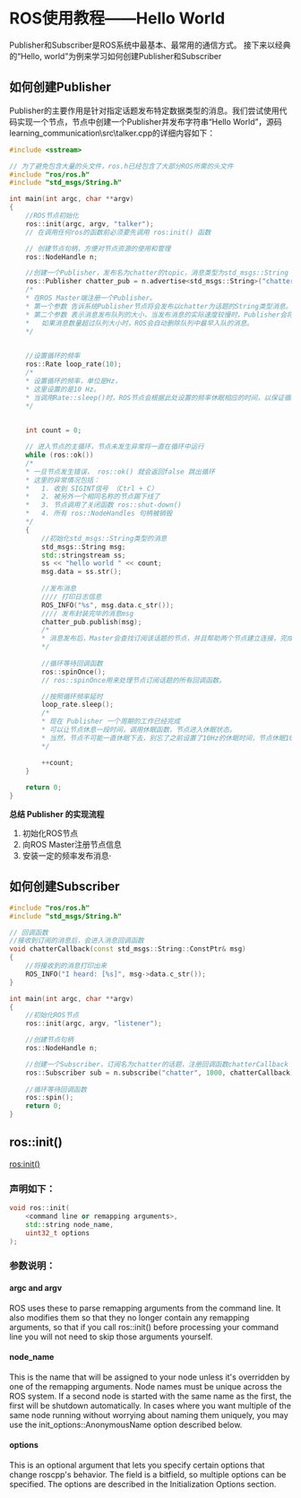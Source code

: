 # ROS使用教程——Hello World

Publisher和Subscriber是ROS系统中最基本、最常用的通信方式。
接下来以经典的“Hello, world”为例来学习如何创建Publisher和Subscriber

## 如何创建Publisher

Publisher的主要作用是针对指定话题发布特定数据类型的消息。我们尝试使用代码实现一个节点，节点中创建一个Publisher并发布字符串“Hello World”，源码learning_communication\src\talker.cpp的详细内容如下：

```cpp
#include <sstream>

// 为了避免包含大量的头文件，ros.h已经包含了大部分ROS所需的头文件
#include "ros/ros.h"
#include "std_msgs/String.h"￼￼        

int main(int argc, char **argv)￼        
{￼            
    //ROS节点初始化
    ros::init(argc, argv, "talker");￼
    // 在调用任何ros的函数前必须要先调用 ros:init() 函数

    // 创建节点句柄，方便对节点资源的使用和管理
    ros::NodeHandle n;

    //创建一个Publisher，发布名为chatter的topic，消息类型为std_msgs::String
    ros::Publisher chatter_pub = n.advertise<std_msgs::String>("chatter", 1000);
    /*
    * 在ROS Master端注册一个Publisher。
    * 第一个参数 告诉系统Publisher节点将会发布以chatter为话题的String类型消息。
    * 第二个参数 表示消息发布队列的大小，当发布消息的实际速度较慢时，Publisher会将消息存储在一定空间的队列中；
    *   如果消息数量超过队列大小时，ROS会自动删除队列中最早入队的消息。
    */

    
    //设置循环的频率
    ros::Rate loop_rate(10);
    /*
    * 设置循环的频率，单位是Hz，
    * 这里设置的是10 Hz。
    * 当调用Rate::sleep()时，ROS节点会根据此处设置的频率休眠相应的时间，以保证循环维持一致的时间周期。
    */

        ￼￼            
    int count = 0;

    // 进入节点的主循环，节点未发生异常将一直在循环中运行
    while (ros::ok())
    /* 
    * 一旦节点发生错误， ros::ok() 就会返回false 跳出循环
    * 这里的异常情况包括：
    *   1. 收到 SIGINT信号 （Ctrl + C）
    *   2. 被另外一个相同名称的节点踢下线了
    *   3. 节点调用了关闭函数 ros::shut-down()
    *   4. 所有 ros::NodeHandles 句柄被销毁
    */
    {
        //初始化std_msgs::String类型的消息
        std_msgs::String msg;
        std::stringstream ss;
        ss << "hello world " << count;
        msg.data = ss.str();
        
        //发布消息
        //// 打印日志信息
        ROS_INFO("%s", msg.data.c_str());
        //// 发布封装完毕的消息msg
        chatter_pub.publish(msg);
        /*
        * 消息发布后，Master会查找订阅该话题的节点，并且帮助两个节点建立连接，完成消息的传输。
        */
        
        //循环等待回调函数
        ros::spinOnce();
        // ros::spinOnce用来处理节点订阅话题的所有回调函数。

        //按照循环频率延时
        loop_rate.sleep();
        /* 
        * 现在 Publisher 一个周期的工作已经完成 
        * 可以让节点休息一段时间，调用休眠函数，节点进入休眠状态。
        * 当然，节点不可能一直休眠下去，别忘了之前设置了10Hz的休眠时间，节点休眠100ms后又会开始下一个周期的循环工作。
        */

        ++count;
    }
    
    return 0;
}
```

**总结 Publisher 的实现流程**

1. 初始化ROS节点
2. 向ROS Master注册节点信息
3. 安装一定的频率发布消息·

## 如何创建Subscriber

```cpp
#include "ros/ros.h"
#include "std_msgs/String.h"

// 回调函数
//接收到订阅的消息后，会进入消息回调函数
void chatterCallback(const std_msgs::String::ConstPtr& msg)
{￼            
    //将接收到的消息打印出来
    ROS_INFO("I heard: [%s]", msg->data.c_str());
}

int main(int argc, char **argv)
{
    //初始化ROS节点
    ros::init(argc, argv, "listener");

    //创建节点句柄
    ros::NodeHandle n;

    //创建一个Subscriber，订阅名为chatter的话题，注册回调函数chatterCallback
    ros::Subscriber sub = n.subscribe("chatter", 1000, chatterCallback);
    
    //循环等待回调函数
    ros::spin();
    return 0;
}
```

## ros::init()

[ros:init()][init]

### **声明如下**：

```cpp
void ros::init(
    <command line or remapping arguments>, 
    std::string node_name, 
    uint32_t options
);
```

### **参数说明**：

#### argc and argv

ROS uses these to parse remapping arguments from the command line. It also modifies them so that they no longer contain any remapping arguments, so that if you call ros::init() before processing your command line you will not need to skip those arguments yourself.

#### node_name

This is the name that will be assigned to your node unless it's overridden by one of the remapping arguments. Node names must be unique across the ROS system. If a second node is started with the same name as the first, the first will be shutdown automatically. In cases where you want multiple of the same node running without worrying about naming them uniquely, you may use the init_options::AnonymousName option described below.

#### options

This is an optional argument that lets you specify certain options that change roscpp's behavior. The field is a bitfield, so multiple options can be specified. The options are described in the Initialization Options section.

[init]:http://wiki.ros.org/roscpp/Overview/Initialization%20and%20Shutdown
